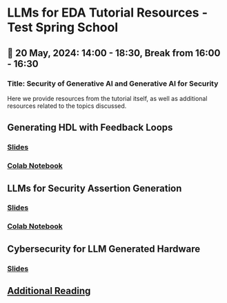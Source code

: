 # LLMs for EDA Tutorial Resources - Test Spring School

## 📅 20 May, 2024: 14:00 - 18:30, Break from 16:00 - 16:30
### Title: Security of Generative AI and Generative AI for Security
Here we provide resources from the tutorial itself, as well as additional resources related to the topics discussed.

## Generating HDL with Feedback Loops
### [Slides](https://docs.google.com/presentation/d/12XUBltMFyWy6pKT7H3qHiMxyo2AkleDOV8IGHdYT_bs/edit?usp=sharing)

### [Colab Notebook](https://colab.research.google.com/drive/1dOf4jk9bw6djduo6VWqBNletUcAxIFFz?usp=sharing)

## LLMs for Security Assertion Generation
### [Slides](https://tamucs-my.sharepoint.com/:p:/g/personal/gohil_vasudev_tamu_edu/EZLbyLfKxoZGk7YHE5QNPrUB_TlHbohVJ_FvL_GI__oLmw?e=Rpv4Wz)

### [Colab Notebook](https://colab.research.google.com/drive/1NJKfDE5GxWru92vUK4k-kVncMK3Znufx?usp=sharing)

## Cybersecurity for LLM Generated Hardware
### [Slides](./presentations/HLSforSecurity-TSS-ETS-May-2024.pdf)

## [Additional Reading](./Additional_Reading.md)
